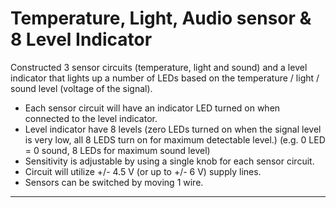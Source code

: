 # Temperature, Light, Audio sensor & 8 Level Indicator
Constructed 3 sensor circuits (temperature, light and sound) and a level indicator that lights up a number of LEDs based on the temperature / light / sound level (voltage of the signal).

- Each sensor circuit will have an indicator LED turned on when connected to the level indicator.
- Level indicator have 8 levels (zero LEDs turned on when the signal level is very low, all 8 LEDS turn on for maximum detectable level.)
(e.g. 0 LED = 0 sound, 8 LEDs for maximum sound level)
- Sensitivity is adjustable by using a single knob for each sensor circuit.
- Circuit will utilize +/- 4.5 V (or up to +/- 6 V) supply lines.  
- Sensors can be switched by moving 1 wire. 

---


